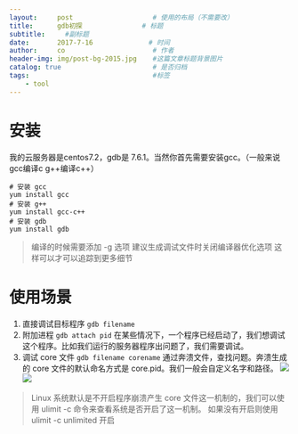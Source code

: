 ```yaml
---
layout:     post                    # 使用的布局（不需要改）
title:      gdb初探               # 标题 
subtitle:     #副标题
date:       2017-7-16              # 时间
author:     co                      # 作者
header-img: img/post-bg-2015.jpg    #这篇文章标题背景图片
catalog: true                       # 是否归档
tags:                               #标签
    - tool
---
```

# 安装
我的云服务器是centos7.2，gdb是 7.6.1。当然你首先需要安装gcc。（一般来说gcc编译c g++编译c++）
```
# 安装 gcc
yum install gcc
# 安装 g++
yum install gcc-c++
# 安装 gdb
yum install gdb
```
> 编译的时候需要添加 -g 选项
> 建议生成调试文件时关闭编译器优化选项 这样可以才可以追踪到更多细节

# 使用场景
1. 直接调试目标程序
`gdb filename` 
2. 附加进程
`gdb attach pid`
在某些情况下，一个程序已经启动了，我们想调试这个程序。比如我们运行的服务器程序出问题了，我们需要调试。
3. 调试 core 文件
`gdb filename corename`
通过奔溃文件，查找问题。奔溃生成的 core 文件的默认命名方式是 core.pid。我们一般会自定义名字和路径。
![](https://gitee.com/whatplane/resource/raw/master/img/wx_20190212191022.png) 
![](https://gitee.com/whatplane/resource/raw/master/img/wx_20190212191135.png) 

> Linux 系统默认是不开启程序崩溃产生 core 文件这一机制的，我们可以使用 ulimit -c 命令来查看系统是否开启了这一机制。 如果没有开启则使用 ulimit -c unlimited 开启




